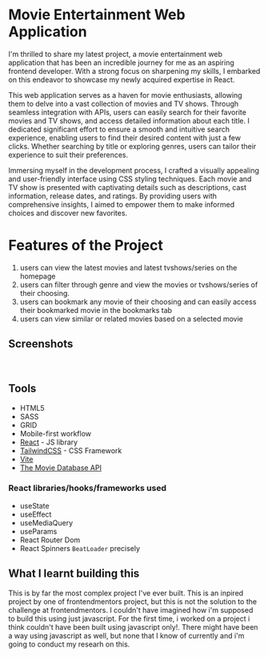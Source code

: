 # Movie Entertainment Web Application

I'm thrilled to share my latest project, a movie entertainment web application that has been an incredible journey for me as an aspiring frontend developer. With a strong focus on sharpening my skills, I embarked on this endeavor to showcase my newly acquired expertise in React.

This web application serves as a haven for movie enthusiasts, allowing them to delve into a vast collection of movies and TV shows. Through seamless integration with APIs, users can easily search for their favorite movies and TV shows, and access detailed information about each title. I dedicated significant effort to ensure a smooth and intuitive search experience, enabling users to find their desired content with just a few clicks. Whether searching by title or exploring genres, users can tailor their experience to suit their preferences.

Immersing myself in the development process, I crafted a visually appealing and user-friendly interface using CSS styling techniques. Each movie and TV show is presented with captivating details such as descriptions, cast information, release dates, and ratings. By providing users with comprehensive insights, I aimed to empower them to make informed choices and discover new favorites.

# Features of the Project

1. users can view the latest movies and latest tvshows/series on the homepage
2. users can filter through genre and view the movies or tvshows/series of their choosing.
3. users can bookmark any movie of their choosing and can easily access their bookmarked movie in the bookmarks tab
4. users can view similar or related movies based on a selected movie

## Screenshots

![]()
![]()
![]()

## Tools

- HTML5
- SASS
- GRID
- Mobile-first workflow
- [React](https://reactjs.org/) - JS library
- [TailwindCSS](https://tailwindcss.com/docs/installation) - CSS Framework
- [Vite](https://vitejs.dev/)
- [The Movie Database API](https://developers.themoviedb.org/3/getting-started/introduction)

### React libraries/hooks/frameworks used

- useState
- useEffect
- useMediaQuery
- useParams
- React Router Dom
- React Spinners `BeatLoader` precisely

## What I learnt building this

This is by far the most complex project I've ever built. This is an inpired project by one of frontendmentors project, but this is not the solution to the challenge at frontendmentors. I couldn't have imagined how i'm supposed to build this using just javascript. For the first time, i worked on a project i think couldn't have been built using javascript only!. There might have been a way using javascript as well, but none that I know of currently and i'm going to conduct my researh on this.

